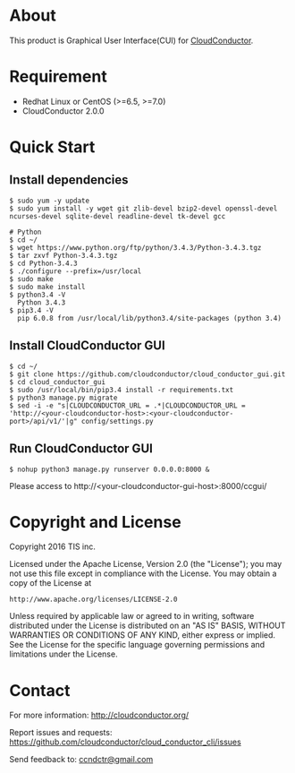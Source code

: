About
=====

This product is Graphical User Interface(CUI) for [CloudConductor](https://github.com/cloudconductor/cloud_conductor).


Requirement
============

- Redhat Linux or CentOS (>=6.5, >=7.0)
- CloudConductor 2.0.0

Quick Start
===========

## Install dependencies
 ```
$ sudo yum -y update
$ sudo yum install -y wget git zlib-devel bzip2-devel openssl-devel ncurses-devel sqlite-devel readline-devel tk-devel gcc

# Python
$ cd ~/
$ wget https://www.python.org/ftp/python/3.4.3/Python-3.4.3.tgz
$ tar zxvf Python-3.4.3.tgz
$ cd Python-3.4.3
$ ./configure --prefix=/usr/local
$ sudo make
$ sudo make install
$ python3.4 -V
   Python 3.4.3
$ pip3.4 -V
   pip 6.0.8 from /usr/local/lib/python3.4/site-packages (python 3.4)
```
## Install CloudConductor GUI
```
$ cd ~/
$ git clone https://github.com/cloudconductor/cloud_conductor_gui.git
$ cd cloud_conductor_gui
$ sudo /usr/local/bin/pip3.4 install -r requirements.txt
$ python3 manage.py migrate
$ sed -i -e "s|CLOUDCONDUCTOR_URL = .*|CLOUDCONDUCTOR_URL = 'http://<your-cloudconductor-host>:<your-cloudconductor-port>/api/v1/'|g" config/settings.py
```

## Run CloudConductor GUI
```
$ nohup python3 manage.py runserver 0.0.0.0:8000 &
```

Please access to http://\<your-cloudconductor-gui-host\>:8000/ccgui/

Copyright and License
=====================

Copyright 2016 TIS inc.

Licensed under the Apache License, Version 2.0 (the "License");
you may not use this file except in compliance with the License.
You may obtain a copy of the License at

    http://www.apache.org/licenses/LICENSE-2.0

Unless required by applicable law or agreed to in writing, software
distributed under the License is distributed on an "AS IS" BASIS,
WITHOUT WARRANTIES OR CONDITIONS OF ANY KIND, either express or implied.
See the License for the specific language governing permissions and
limitations under the License.


Contact
========

For more information: <http://cloudconductor.org/>

Report issues and requests: <https://github.com/cloudconductor/cloud_conductor_cli/issues>

Send feedback to: <ccndctr@gmail.com>
